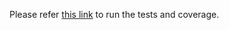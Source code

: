 Please refer [this link](https://docs.microsoft.com/en-us/dotnet/core/testing/unit-testing-code-coverage?tabs=linux) to run the tests and coverage.